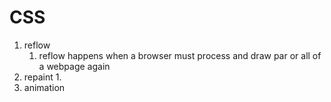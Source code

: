# CSS
  1. reflow
     1. reflow happens when a browser must process and draw par or all of a webpage again
  2. repaint
     1. 
  3. animation